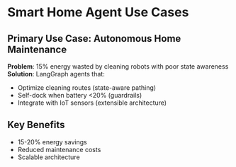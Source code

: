 # Smart Home Agent Use Cases

## Primary Use Case: Autonomous Home Maintenance
**Problem**: 15% energy wasted by cleaning robots with poor state awareness  
**Solution**: LangGraph agents that:
- Optimize cleaning routes (state-aware pathing)
- Self-dock when battery <20% (guardrails)
- Integrate with IoT sensors (extensible architecture)

## Key Benefits
- 15-20% energy savings
- Reduced maintenance costs
- Scalable architecture
